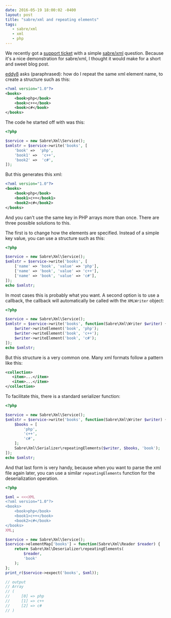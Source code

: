 ```yaml
---
date: 2016-05-19 18:00:02 -0400
layout: post
title: "sabre/xml and repeating elements"
tags:
   - sabre/xml 
   - xml
   - php 
---
```


We recently got a [support ticket][1] with a simple [sabre/xml][3] question. 
Because it's a nice demonstration for sabre/xml, I thought it would make for a
short and sweet blog post.

[eddy8][2] asks (paraphrased): how do I repeat the same xml element name, to
create a structure such as this:

```xml
<?xml version="1.0"?>
<books>
    <book>php</book>
    <book>c++</book>
    <book>c#</book>
</books>
```

The code he started off with was this:

```php
<?php

$service = new Sabre\Xml\Service();
$xmlstr = $service->write('books', [
    'book' =>  'php',
    'book1' =>  'c++',
    'book2' =>  'c#',
]);
```

But this generates this xml:

```xml
<?xml version="1.0"?>
<books>
    <book>php</book>
    <book1>c++</book1>
    <book2>c#</book2>
</books>
```

And you can't use the same key in PHP arrays more than once. There are three
possible solutions to this.

The first is to change how the elements are specified. Instead of a simple key
value, you can use a structure such as this:

```php
<?php

$service = new Sabre\Xml\Service();
$xmlstr = $service->write('books', [
    ['name' => 'book', 'value' => 'php'],
    ['name' => 'book', 'value' => 'c++'],
    ['name' => 'book', 'value' => 'c#'],
]);
echo $xmlstr;
```

In most cases this is probably what you want. A second option is to use a
callback, the callback will automatically be called with the `XMLWriter`
object:

```php
<?php

$service = new Sabre\Xml\Service();
$xmlstr = $service->write('books', function(Sabre\Xml\Writer $writer) {
    $writer->writeElement('book', 'php');
    $writer->writeElement('book', 'c++');
    $writer->writeElement('book', 'c#');
]);
echo $xmlstr;
```

But this structure is a very common one. Many xml formats follow a pattern
like this:

```xml
<collection>
   <item>...</item>
   <item>...</item>
</collection>
```

To facilitate this, there is a standard serializer function:

```php
<?php

$service = new Sabre\Xml\Service();
$xmlstr = $service->write('books', function(Sabre\Xml\Writer $writer) {
    $books = [
        'php',
        'c++',
        'c#',
    ];
    Sabre\Xml\Serializer\repeatingElements($writer, $books, 'book');
]);
echo $xmlstr;
```

And that last form is very handy, because when you want to parse the xml file
again later, you can use a similar `repeatingElements` function for the
deserialization operation.

```php
<?php

$xml = <<<XML
<?xml version="1.0"?>
<books>
    <book>php</book>
    <book1>c++</book>
    <book2>c#</book>
</books>
XML;

$service = new Sabre\Xml\Service();
$service->elementMap['books'] = function(Sabre\Xml\Reader $reader) {
    return Sabre\Xml\Deserializer\repeatingElements(
        $reader,
        'book'
    );
};
print_r($service->expect('books', $xml));

// output
// Array
// (
//     [0] => php
//     [1] => c++
//     [2] => c#
// )
```


[1]: https://github.com/fruux/sabre-xml/issues/98
[2]: https://github.com/eddy8
[3]: http://sabre.io/xml/
